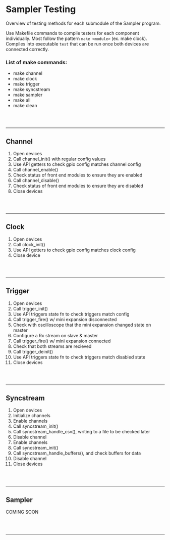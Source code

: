 # Sampler Testing

Overview of testing methods for each submodule of the Sampler program.

Use Makefile commands to compile testers for each component individually. Most follow the pattern ```make <module>``` (ex. make clock). Compiles into executable ```test``` that can be run once both devices are connected correctly.

### List of make commands:

- make channel
- make clock
- make trigger
- make syncstream
- make sampler
- make all
- make clean


</br>
</br>

---

## Channel

1. Open devices
2. Call channel\_init() with regular config values
3. Use API getters to check gpio config matches channel config
4. Call channel\_enable()
5. Check status of front end modules to ensure they are enabled
6. Call channel\_disable()
7. Check status of front end modules to ensure they are disabled
8. Close devices

</br>
</br>

---

## Clock

1. Open devices
2. Call clock\_init()
3. Use API getters to check gpio config matches clock config
4. Close device

</br>
</br>

---

## Trigger

1. Open devices
2. Call trigger\_init()
3. Use API triggers state fn to check triggers match config
4. Call trigger\_fire() w/ mini expansion disconnected
5. Check with oscilloscope that the mini expansion changed state on master
6. Configure a Rx stream on slave & master
7. Call trigger\_fire() w/ mini expansion connected
8. Check that both streams are recieved
9. Call trigger\_deinit()
10. Use API triggers state fn to check triggers match disabled state
11. Close devices

</br>
</br>

---

## Syncstream

1. Open devices
2. Initialize channels
3. Enable channels
4. Call syncstream\_init()
5. Call syncstream\_handle\_csv(), writing to a file to be checked later
6. Disable channel
7. Enable channels
7. Call syncstream\_init()
8. Call syncstream\_handle\_buffers(), and check buffers for data
9. Disable channel
10. Close devices

</br>
</br>

---

## Sampler

COMING SOON

</br>
</br>

---
